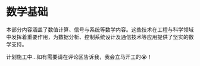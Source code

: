 # 数学基础

本部分内容涵盖了数值计算、信号与系统等数学内容。这些技术在工程与科学领域中发挥着重要作用，为数据分析、控制系统设计及通信技术等应用提供了坚实的数学支持。

计划施工中...如有需要请在评论区告诉我，我会立马开工的😭！